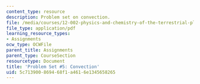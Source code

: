 ```yaml
---
content_type: resource
description: Problem set on convection.
file: /media/courses/12-002-physics-and-chemistry-of-the-terrestrial-planets-fall-2008/5c713900869468f1a4616e1345658265_MIT12_002f08_ps05.pdf
file_type: application/pdf
learning_resource_types:
- Assignments
ocw_type: OCWFile
parent_title: Assignments
parent_type: CourseSection
resourcetype: Document
title: 'Problem Set #5: Convection'
uid: 5c713900-8694-68f1-a461-6e1345658265
---
```

